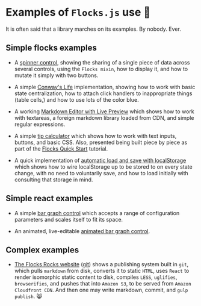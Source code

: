 # Examples of `Flocks.js` use 🚀

It is often said that a library marches on its examples.  By nobody.  Ever.





## Simple flocks examples

* A [spinner control](/examples/spinner/), showing the sharing of a single piece of data
  across several controls, using the `Flocks mixin`, how to display it, and how to mutate
  it simply with two buttons.

* A simple [Conway's Life](/examples/simple_conways_life/) implementation, showing how to work with
  basic state centralization, how to attach click handlers to inappropriate things (table cells,)
  and how to use lots of the color blue.

* A working [Markdown Editor with Live Preview](/examples/markdown_word_processor/) which shows how
  to work with textareas, a foreign markdown library loaded from CDN, and simple regular expressions.

* A simple [tip calculator](/examples/tipcalc/) which shows how to work with text inputs, buttons,
  and basic CSS.  Also, presented being built piece by piece as part of the
  [Flocks Quick Start](http://www.flocks.rocks/flocks_quick_start.html) tutorial.

* A quick implementation of [automatic load and save with localStorage](/examples/save_load_state/)
  which shows how to wire localStorage up to be stored to on every state change, with no need to
  voluntarily save, and how to load initially with consulting that storage in mind.





## Simple react examples

* A simple [bar graph control](/examples/simple_bar_graph/) which accepts a range of configuration
  parameters and scales itself to fit its space.

* An animated, live-editable [animated bar graph control](/examples/animated_bar_graph/).





## Complex examples

* [The Flocks Rocks website](http://flocks.rocks/) ([git](https://github.com/StoneCypher/flocks.rocks)) shows
  a publishing system built in `git`, which pulls `markdown` from disk, converts it to static `HTML`, uses
  `React` to render isomorphic static content to disk, compiles `LESS`, `uglifies`, `browserifies`, and pushes
  that into `Amazon S3`, to be served from `Amazon Cloudfront CDN`.  And then one may write markdown, commit,
  and `gulp publish`.  😸